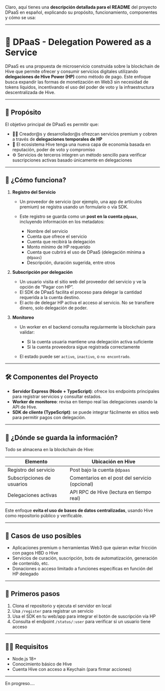 Claro, aquí tienes una **descripción detallada para el README** del proyecto DPaaS en español, explicando su propósito, funcionamiento, componentes y cómo se usa:

---

# 🐝 DPaaS - Delegation Powered as a Service

DPaaS es una propuesta de microservicio construida sobre la blockchain de Hive que permite ofrecer y consumir servicios digitales utilizando **delegaciones de Hive Power (HP)** como método de pago. Este enfoque busca expandir las formas de monetización en Web3 sin necesidad de tokens líquidos, incentivando el uso del poder de voto y la infraestructura descentralizada de Hive.

---

## 🎯 Propósito

El objetivo principal de DPaaS es permitir que:

* 🧑‍💻 Creador\@s y desarrollador\@s ofrezcan servicios premium y cobren a través de **delegaciones temporales de HP**
* 🐝 El ecosistema Hive tenga una nueva capa de economía basada en reputación, poder de voto y compromiso
* ⚙️ Servicios de terceros integren un método sencillo para verificar suscripciones activas basado únicamente en delegaciones

---

## 🧩 ¿Cómo funciona?

1. **Registro del Servicio**

   * Un proveedor de servicio (por ejemplo, una app de artículos premium) se registra usando un formulario o vía SDK.
   * Este registro se guarda como un **post en la cuenta `@dpaas`**, incluyendo información en los metadatos:

     * Nombre del servicio
     * Cuenta que ofrece el servicio
     * Cuenta que recibirá la delegación
     * Monto mínimo de HP requerido
     * Cuenta que cubrirá el uso de DPaaS (delegación mínima a `@dpaas`)
     * Descripción, duración sugerida, entre otros

2. **Subscripción por delegación**

   * Un usuario visita el sitio web del proveedor del servicio y ve la opción de “Pagar con HP”.
   * El SDK de DPaaS facilita el proceso para delegar la cantidad requerida a la cuenta destino.
   * El acto de delegar HP activa el acceso al servicio. No se transfiere dinero, solo delegación de poder.

3. **Monitoreo**

   * Un worker en el backend consulta regularmente la blockchain para validar:

     * Si la cuenta usuaria mantiene una delegación activa suficiente
     * Si la cuenta proveedora sigue registrada correctamente
   * El estado puede ser `activo`, `inactivo`, o `no encontrado`.

---

## 🛠️ Componentes del Proyecto

* **Servidor Express (Node + TypeScript)**: ofrece los endpoints principales para registrar servicios y consultar estados.
* **Worker de monitoreo**: revisa en tiempo real las delegaciones usando la API de Hive.
* **SDK de cliente (TypeScript)**: se puede integrar fácilmente en sitios web para permitir pagos con delegación.

---

## 🔐 ¿Dónde se guarda la información?

Todo se almacena en la blockchain de Hive:

| Elemento                   | Ubicación en Hive                              |
| -------------------------- | ---------------------------------------------- |
| Registro del servicio      | Post bajo la cuenta `@dpaas`                   |
| Subscripciones de usuarios | Comentarios en el post del servicio (opcional) |
| Delegaciones activas       | API RPC de Hive (lectura en tiempo real)       |

Este enfoque **evita el uso de bases de datos centralizadas**, usando Hive como repositorio público y verificable.

---

## 🧪 Casos de uso posibles

* Aplicaciones premium o herramientas Web3 que quieran evitar fricción con pagos HBD o Hive
* Servicios de curación, suscripción, bots de automatización, generación de contenido, etc.
* Donaciones o acceso limitado a funciones específicas en función del HP delegado

---

## 🚀 Primeros pasos

1. Clona el repositorio y ejecuta el servidor en local
2. Usa `/register` para registrar un servicio
3. Usa el SDK en tu web/app para integrar el botón de suscripción vía HP
4. Consulta el endpoint `/status/:user` para verificar si un usuario tiene acceso

---

## 🧑‍🔧 Requisitos

* Node.js 18+
* Conocimiento básico de Hive
* Cuenta Hive con acceso a Keychain (para firmar acciones)

---

En progreso....